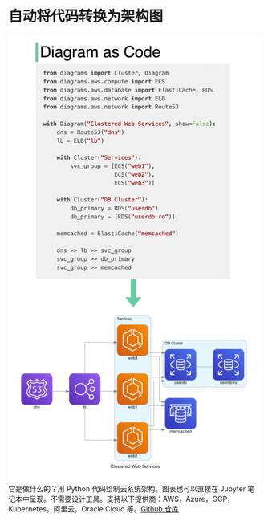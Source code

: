 # 自动将代码转换为架构图

![](../images/diagrams_as_code.jpeg)它是做什么的？用 Python 代码绘制云系统架构。图表也可以直接在 Jupyter 笔记本中呈现。不需要设计工具。支持以下提供商：AWS，Azure，GCP，Kubernetes，阿里云，Oracle Cloud 等。[Github 仓库](https://github.com/mingrammer/diagrams)